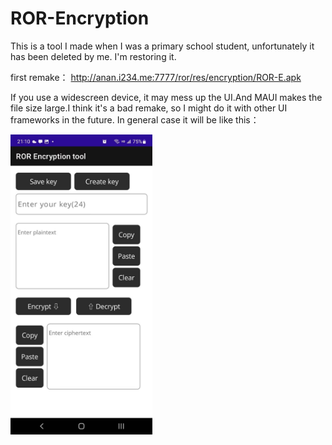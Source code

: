 # ROR-Encryption
This is a tool I made when I was a primary school student, unfortunately it has been deleted by me. I'm restoring it.    
 
first remake：
http://anan.i234.me:7777/ror/res/encryption/ROR-E.apk    

If you use a widescreen device, it may mess up the UI.And MAUI makes the file size large.I think it's a bad remake, so I might do it with other UI frameworks in the future.
In general case it will be like this：    

<div>
<img src="https://github.com/MAKIROR/ROR-Encryption/blob/master/images/ror.jpg"width="227" height="480"/>&nbsp;
</div>
